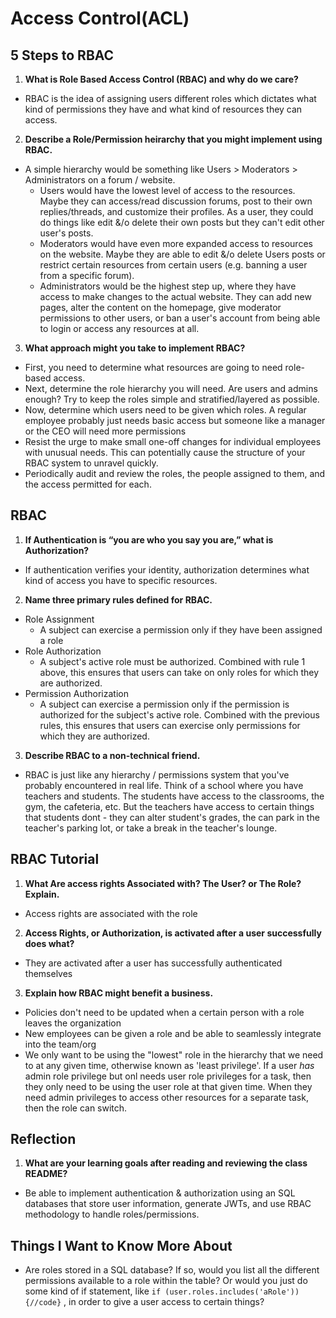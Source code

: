 # Access Control(ACL)

## 5 Steps to RBAC

1. **What is Role Based Access Control (RBAC) and why do we care?**
- RBAC is the idea of assigning users different roles which dictates what kind of permissions they have and what kind of resources they can access.

2. **Describe a Role/Permission heirarchy that you might implement using RBAC.**
- A simple hierarchy would be something like Users > Moderators > Administrators on a forum / website.
  - Users would have the lowest level of access to the resources. Maybe they can access/read discussion forums, post to their own replies/threads, and customize their profiles. As a user, they could do things like edit &/o delete their own posts but they can't edit other user's posts.
  - Moderators would have even more expanded access to resources on the website. Maybe they are able to edit &/o delete Users posts or restrict certain resources from certain users (e.g. banning a user from a specific forum). 
  - Administrators would be the highest step up, where they have access to make changes to the actual website. They can add new pages, alter the content on the homepage, give moderator permissions to other users, or ban a user's account from being able to login or access any resources at all.

3. **What approach might you take to implement RBAC?**
  - First, you need to determine what resources are going to need role-based access.
  - Next, determine the role hierarchy you will need. Are users and admins enough? Try to keep the roles simple and stratified/layered as possible.
  - Now, determine which users need to be given which roles. A regular employee probably just needs basic access but someone like a manager or the CEO will need more permissions
  - Resist the urge to make small one-off changes for individual employees with unusual needs. This can potentially cause the structure of your RBAC system to unravel quickly.
  - Periodically audit and review the roles, the people assigned to them, and the access permitted for each.

## RBAC

1. **If Authentication is “you are who you say you are,” what is Authorization?**
- If authentication verifies your identity, authorization determines what kind of access you have to specific resources.

2. **Name three primary rules defined for RBAC.**
- Role Assignment
  - A subject can exercise a permission only if they have been assigned a role
- Role Authorization
  - A subject's active role must be authorized. Combined with rule 1 above, this ensures that users can take on only roles for which they are authorized.
- Permission Authorization
  - A subject can exercise a permission only if the permission is authorized for the subject's active role. Combined with the previous rules, this ensures that users can exercise only permissions for which they are authorized.

3. **Describe RBAC to a non-technical friend.**
- RBAC is just like any hierarchy / permissions system that you've probably encountered in real life. Think of a school where you have teachers and students. The students have access to the classrooms, the gym, the cafeteria, etc. But the teachers have access to certain things that students dont - they can alter student's grades, the can park in the teacher's parking lot, or take a break in the teacher's lounge.

## RBAC Tutorial

1. **What Are access rights Associated with? The User? or The Role? Explain.**
- Access rights are associated with the role

2. **Access Rights, or Authorization, is activated after a user successfully does what?**
- They are activated after a user has successfully authenticated themselves

3. **Explain how RBAC might benefit a business.**
- Policies don't need to be updated when a certain person with a role leaves the organization
- New employees can be given a role and be able to seamlessly integrate into the team/org
- We only want to be using the "lowest" role in the hierarchy that we need to at any given time, otherwise known as 'least privilege'. If a user *has* admin role privilege but onl needs user role privileges for a task, then they only need to be using the user role at that given time. When they need admin privileges to access other resources for a separate task, then the role can switch.

## Reflection

1. **What are your learning goals after reading and reviewing the class README?**
- Be able to implement authentication & authorization using an SQL databases that store user information, generate JWTs, and use RBAC methodology to handle roles/permissions.

## Things I Want to Know More About
- Are roles stored in a SQL database? If so, would you list all the different permissions available to a role within the table? Or would you just do some kind of if statement, like `if (user.roles.includes('aRole')) {//code}` , in order to give a user access to certain things?